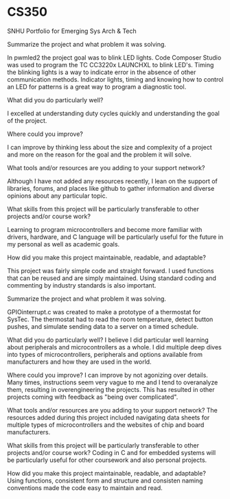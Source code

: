 # CS350
SNHU Portfolio for Emerging Sys Arch &amp; Tech

Summarize the project and what problem it was solving.

In pwmled2 the project goal was to blink LED lights. Code Composer Studio was used to program the TC CC3220x LAUNCHXL to blink LED's. Timing the blinking lights is a way to indicate error in the absence of other communication methods. Indicator lights, timing and knowing how to control an LED for patterns is a great way to program a diagnostic tool.  

What did you do particularly well?

I excelled at understanding duty cycles quickly and understanding the goal of the project.

Where could you improve?

I can improve by thinking less about the size and complexity of a project and more on the reason for the goal and the problem it will solve.

What tools and/or resources are you adding to your support network?

Although I have not added any resources recently, I lean on the support of libraries, forums, and places like github to gather information and diverse opinions about any particular topic.

What skills from this project will be particularly transferable to other projects and/or course work?

Learning to program microcontrollers and become more familiar with drivers, hardware, and C language will be particularly useful for the future in my personal as well as academic goals.

How did you make this project maintainable, readable, and adaptable?

This project was fairly simple code and straight forward. I used functions that can be reused and are simply maintained. Using standard coding and commenting by industry standards is also important. 






Summarize the project and what problem it was solving.

GPIOinterrupt.c was created to make a prototype of a thermostat for SysTec. The thermostat had to read the room temperature, detect button pushes, and simulate sending data to a server on a timed schedule.

What did you do particularly well?
I believe I did particular well learning about peripherals and microcontrollers as a whole. I did multiple deep dives into types of microcontrollers, peripherals and options available from manufacturers and how they are used in the world. 

Where could you improve?
I can improve by not agonizing over details. Many times, instructions seem very vague to me and I tend to overanalyze them, resulting in overengineering the projects. This has resulted in other projects coming with feedback as "being over complicated".

What tools and/or resources are you adding to your support network?
The resources added during this project included navigating data sheets for multiple types of microcontrollers and the websites of chip and board manufacturers.

What skills from this project will be particularly transferable to other projects and/or course work?
Coding in C and for embedded systems will be particularly useful for other coursework and also personal projects.

How did you make this project maintainable, readable, and adaptable?
Using functions, consistent form and structure and consisten naming conventions made the code easy to maintain and read.
